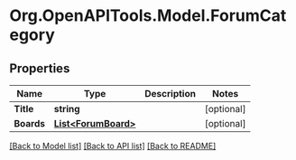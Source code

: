 # Org.OpenAPITools.Model.ForumCategory

## Properties

Name | Type | Description | Notes
------------ | ------------- | ------------- | -------------
**Title** | **string** |  | [optional] 
**Boards** | [**List&lt;ForumBoard&gt;**](ForumBoard.md) |  | [optional] 

[[Back to Model list]](../README.md#documentation-for-models) [[Back to API list]](../README.md#documentation-for-api-endpoints) [[Back to README]](../README.md)


